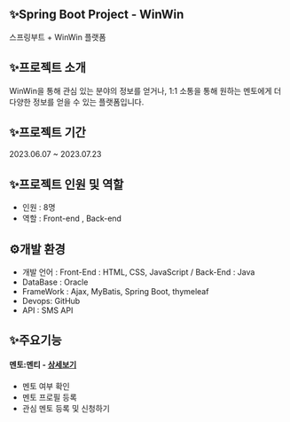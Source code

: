 ## ✨Spring Boot Project - WinWin
스프링부트 + WinWin 플랫폼

## ✨프로젝트 소개
WinWin을 통해 관심 있는 분야의 정보를 얻거나, 1:1 소통을 통해 원하는 멘토에게 더 다양한 정보를 얻을 수 있는 플랫폼입니다.

## ✨프로젝트 기간
2023.06.07 ~ 2023.07.23

## ✨프로젝트 인원 및 역할
- 인원 : 8명
- 역할 : Front-end , Back-end

## ⚙개발 환경
- 개발 언어 : Front-End : HTML, CSS, JavaScript / Back-End : Java
- DataBase : Oracle
- FrameWork : Ajax, MyBatis, Spring Boot, thymeleaf
- Devops: GitHub
- API : SMS API

## ✨주요기능
#### 멘토:멘티 - <a href="https://github.com/cheese0312/winwin/wiki/%EB%A9%98%ED%86%A0:%EB%A9%98%ED%8B%B0-%EC%A3%BC%EC%9A%94%EA%B8%B0%EB%8A%A5">상세보기</a>
- 멘토 여부 확인
- 멘토 프로필 등록
- 관심 멘토 등록 및 신청하기

